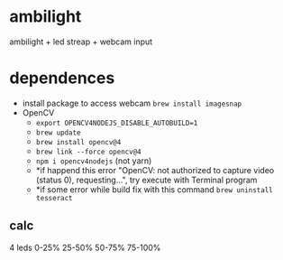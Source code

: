 # ambilight
ambilight + led streap + webcam input

# dependences
* install package to access webcam `brew install imagesnap`
* OpenCV
    - `export OPENCV4NODEJS_DISABLE_AUTOBUILD=1`
    - `brew update`
    - `brew install opencv@4`
    - `brew link --force opencv@4` 
    - `npm i opencv4nodejs` (not yarn)
    - *if happend this error "OpenCV: not authorized to capture video (status 0), requesting...", try execute with Terminal program
    - *if some error while build fix with this command `brew uninstall tesseract`


## calc
4 leds
0-25%
25-50% 
50-75%
75-100%

